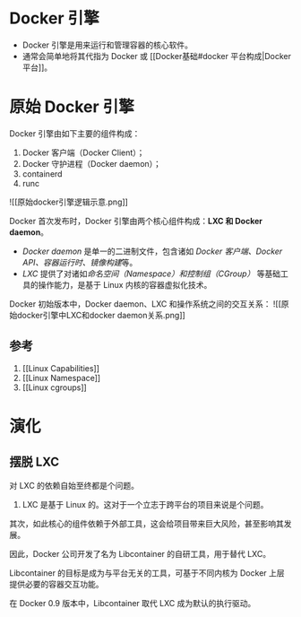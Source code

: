 # Docker 引擎
- Docker 引擎是用来运行和管理容器的核心软件。
- 通常会简单地将其代指为 Docker 或 [[Docker基础#docker 平台构成|Docker 平台]]。

# 原始 Docker 引擎
Docker 引擎由如下主要的组件构成：
1. Docker 客户端（Docker Client）；
2. Docker 守护进程（Docker daemon）；
3. containerd 
4. runc

![[原始docker引擎逻辑示意.png]]


Docker 首次发布时，Docker 引擎由两个核心组件构成：**LXC 和 Docker daemon**。  
- *Docker daemon* 是单一的二进制文件，包含诸如 *Docker 客户端、Docker API、容器运行时、镜像构建*等。  
- *LXC* 提供了对诸如*命名空间（Namespace）和控制组（CGroup）* 等基础工具的操作能力，是基于 Linux 内核的容器虚拟化技术。

Docker 初始版本中，Docker daemon、LXC 和操作系统之间的交互关系：
![[原始docker引擎中LXC和docker daemon关系.png]]

## 参考
1. [[Linux Capabilities]]
2. [[Linux Namespace]]
3. [[Linux cgroups]]

# 演化
## 摆脱 LXC
对 LXC 的依赖自始至终都是个问题。  
  
1. LXC 是基于 Linux 的。这对于一个立志于跨平台的项目来说是个问题。  
  
其次，如此核心的组件依赖于外部工具，这会给项目带来巨大风险，甚至影响其发展。  
  
因此，Docker 公司开发了名为 Libcontainer 的自研工具，用于替代 LXC。  
  
Libcontainer 的目标是成为与平台无关的工具，可基于不同内核为 Docker 上层提供必要的容器交互功能。  
  
在 Docker 0.9 版本中，Libcontainer 取代 LXC 成为默认的执行驱动。
